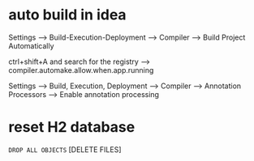 # auto build in idea

Settings --> Build-Execution-Deployment --> Compiler --> Build Project Automatically

ctrl+shift+A and search for the registry --> compiler.automake.allow.when.app.running

Settings --> Build, Execution, Deployment --> Compiler --> Annotation Processors --> Enable annotation processing

# reset H2 database
`DROP ALL OBJECTS` [DELETE FILES]

